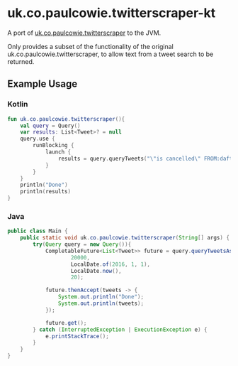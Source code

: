 uk.co.paulcowie.twitterscraper-kt
=================

A port of [uk.co.paulcowie.twitterscraper](https://github.com/taspinar/uk.co.paulcowie.twitterscraper) to the JVM.

Only provides a subset of the functionality of the original uk.co.paulcowie.twitterscraper, to allow text from a tweet search to be returned.

## Example Usage

### Kotlin

```kotlin
fun uk.co.paulcowie.twitterscraper(){
    val query = Query()
    var results: List<Tweet>? = null
    query.use {
        runBlocking {
            launch {
                results = query.queryTweets("\"is cancelled\" FROM:daftlimmy", limit = 20000)
            }
        }
    }
    println("Done")
    println(results)
}
```

### Java

```java
public class Main {
    public static void uk.co.paulcowie.twitterscraper(String[] args) {
        try(Query query = new Query()){
            CompletableFuture<List<Tweet>> future = query.queryTweetsAsync("\"is cancelled\" FROM:daftlimmy",
                    20000,
                    LocalDate.of(2016, 1, 1),
                    LocalDate.now(),
                    20);

            future.thenAccept(tweets -> {
                System.out.println("Done");
                System.out.println(tweets);
            });

            future.get();
        } catch (InterruptedException | ExecutionException e) {
            e.printStackTrace();
        }
    }
}
```

